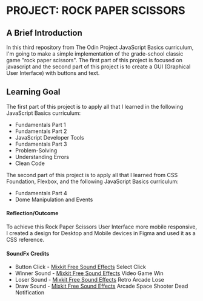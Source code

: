 # PROJECT: ROCK PAPER SCISSORS

## A Brief Introduction
In this third repository from The Odin Project JavaScript Basics curriculum, I'm going to make a simple implementation of the grade-school classic game "rock paper scissors". The first part of this project is focused on javascript and the second part of this project is to create a GUI (Graphical User Interface) with buttons and text.

## Learning Goal
The first part of this project is to apply all that I learned in the following JavaScript Basics curriculum:
- Fundamentals Part 1
- Fundamentals Part 2
- JavaScript Developer Tools
- Fundamentals Part 3
- Problem-Solving
- Understanding Errors
- Clean Code


The second part of this project is to apply all that I learned from CSS Foundation, Flexbox, and the following JavaScript Basics curriculum:
- Fundamentals Part 4
- Dome Manipulation and Events

#### Reflection/Outcome
To achieve this Rock Paper Scissors User Interface more mobile responsive, I created a design for Desktop and Mobile devices in Figma and used it as a CSS reference.

#### SoundFx Credits
- Button Click - [Mixkit Free Sound Effects](https://mixkit.co/free-sound-effects/click/) Select Click
- Winner Sound - [Mixkit Free Sound Effects](https://mixkit.co/free-sound-effects/win/) Video Game Win
- Loser Sound - [Mixkit Free Sound Effects](https://mixkit.co/free-sound-effects/lose/) Retro Arcade Lose
- Draw Sound - [Mixkit Free Sound Effects](https://mixkit.co/free-sound-effects/arcade/) Arcade Space Shooter Dead Notification